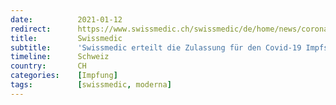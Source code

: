 ```yaml
---
date:          2021-01-12
redirect:      https://www.swissmedic.ch/swissmedic/de/home/news/coronavirus-covid-19/zulassung-covid-19-impfstoff-moderna.html
title:         Swissmedic
subtitle:      'Swissmedic erteilt die Zulassung für den Covid-19 Impfstoff von Moderna'
timeline:      Schweiz
country:       CH
categories:    [Impfung]
tags:          [swissmedic, moderna]
---
```

